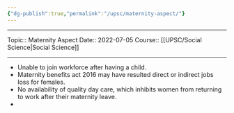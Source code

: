 ```yaml
---
{"dg-publish":true,"permalink":"/upsc/maternity-aspect/"}
---
```


----
Topic:: Maternity Aspect
Date:: 2022-07-05
Course:: [[UPSC/Social Science\|Social Science]] 

----
- Unable to join workforce after having a child. 
- Maternity benefits act 2016 may have resulted direct or indirect jobs loss for females. 
- No availability of quality day care, which inhibits women from returning to work after their maternity leave. 
- 


